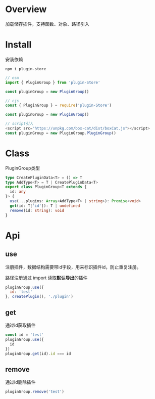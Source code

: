 # Overview
加载储存插件，支持函数、对象、路径引入

# Install
安装依赖
```
npm i plugin-store
```
```js
// esm
import { PluginGroup } from 'plugin-Store'

const pluginGroup = new PluginGroup()
```
```js
// cjs
const { PluginGroup } = require('plugin-Store')

const pluginGroup = new PluginGroup()
```
```js
// script引入
<script src="https://unpkg.com/box-cat/dist/boxCat.js"></script>
const pluginGroup = new PluginGroup.PluginGroup()
```

# Class
PluginGroup类型
```ts
type CreatePluginData<T> = () => T
type AddType<T> = T | CreatePluginData<T>
export class PluginGroup<T extends {
  id: any
}> {
  use(...plugins: Array<AddType<T> | string>): Promise<void>
  get(id: T['id']): T | undefined
  remove(id: string): void
}
```
# Api
## use
注册插件，数据结构需要带id字段，用来标识插件id，防止重复注册。

路径注册通过 import 读取**默认导出**的插件
```js
pluginGroup.use({
  id: 'test'
}, createPlugin(), './plugin')
```

## get
通过id获取插件
```ts
const id = 'test'
pluginGroup.use({
  id
})
pluginGroup.get(id).id === id
```

## remove
通过id删除插件
```ts
pluginGroup.remove('test')
```





